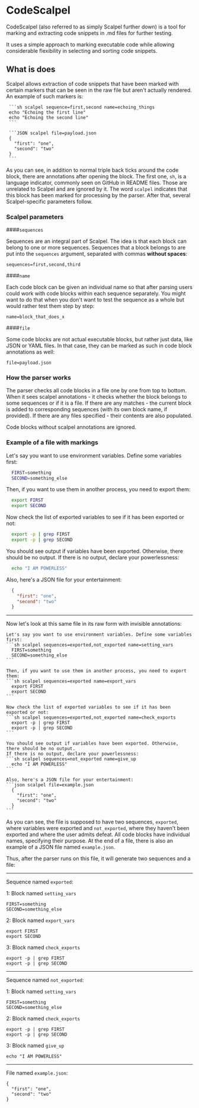 # CodeScalpel

CodeScalpel (also referred to as simply Scalpel further down) is a tool for marking and extracting code snippets in .md files for further testing.

It uses a simple approach to marking executable code while allowing considerable flexibility in selecting and sorting code snippets.

## What is does

Scalpel allows extraction of code snippets that have been marked with certain markers that can be seen in the raw file but aren't actually rendered. 
An example of such markers is:
```
 ```sh scalpel sequence=first,second name=echoing_things
 echo "Echoing the first line"
 echo "Echoing the second line"
 ```
```
```
 ```JSON scalpel file=payload.json
 {
   "first": "one",
   "second": "two"
 }
 ```
```
As you can see, in addition to normal triple back ticks around the code block, there are annotations after opening the block. 
The first one, `sh`, is a language indicator, commonly seen on GitHub in README files. Those are unrelated to Scalpel and are ignored by it. 
The word `scalpel` indicates that this block has been marked for processing by the parser. 
After that, several Scalpel-specific parameters follow.

### Scalpel parameters

####`sequences`

Sequences are an integral part of Scalpel. The idea is that each block can belong to one or more sequences. 
Sequences that a block belongs to are put into the `sequences` argument, separated with commas **without spaces**:

`sequences=first,second,third`

####`name`

Each code block can be given an individual name so that after parsing users could work with code blocks within each sequence separately.
You might want to do that when you don't want to test the sequence as a whole but would rather test them step by step:

`name=block_that_does_x`

####`file`

Some code blocks are not actual executable blocks, but rather just data, like JSON or YAML files. 
In that case, they can be marked as such in code block annotations as well:

`file=payload.json` 


### How the parser works

The parser checks all code blocks in a file one by one from top to bottom.
When it sees scalpel annotations - it checks whether the block belongs to some sequences or if it is a file.
If there are any matches - the current block is added to corresponding sequences (with its own block name, if provided).
If there are any files specified - their contents are also populated.

Code blocks without scalpel annotations are ignored.

### Example of a file with markings

Let's say you want to use environment variables. Define some variables first:
```sh scalpel sequences=exported,not_exported name=setting_vars
  FIRST=something
  SECOND=something_else
```

Then, if you want to use them in another process, you need to export them:
```sh scalpel sequences=exported name=export_vars
  export FIRST
  export SECOND
```

Now check the list of exported variables to see if it has been exported or not:
```sh scalpel sequences=exported,not_exported name=check_exports
  export -p | grep FIRST
  export -p | grep SECOND
```

You should see output if variables have been exported. Otherwise, there should be no output.
If there is no output, declare your powerlessness:
```sh scalpel sequences=not_exported name=give_up
  echo "I AM POWERLESS"
```

Also, here's a JSON file for your entertainment:
```json file=example.json
  {
    "first": "one",
    "second": "two"
  }
```

---
Now let's look at this same file in its raw form with invisible annotations:

````
Let's say you want to use environment variables. Define some variables first:
```sh scalpel sequences=exported,not_exported name=setting_vars
  FIRST=something
  SECOND=something_else
```

Then, if you want to use them in another process, you need to export them:
```sh scalpel sequences=exported name=export_vars
  export FIRST
  export SECOND
```

Now check the list of exported variables to see if it has been exported or not:
```sh scalpel sequences=exported,not_exported name=check_exports
  export -p | grep FIRST
  export -p | grep SECOND
```

You should see output if variables have been exported. Otherwise, there should be no output.
If there is no output, declare your powerlessness:
```sh scalpel sequences=not_exported name=give_up
  echo "I AM POWERLESS"
```

Also, here's a JSON file for your entertainment:
```json scalpel file=example.json
  {
    "first": "one",
    "second": "two"
  }
```
````

As you can see, the file is supposed to have two sequences, `exported`, where variables were exported 
and `not_exported`, where they haven't been exported and where the user admits defeat. 
All code blocks have individual names, specifying their purpose.
At the end of a file, there is also an example of a JSON file named `example.json`. 

Thus, after the parser runs on this file, it will generate two sequences and a file:

---
Sequence named `exported`:

1: Block named `setting_vars`
```
FIRST=something
SECOND=something_else
```
2: Block named `export_vars`
```
export FIRST
export SECOND
```
3: Block named `check_exports`
```
export -p | grep FIRST
export -p | grep SECOND
```
---
Sequence named `not_exported`:

1: Block named `setting_vars`
```
FIRST=something
SECOND=something_else
```
2: Block named `check_exports`
```
export -p | grep FIRST
export -p | grep SECOND
```
3: Block named `give_up`
```
echo "I AM POWERLESS"
```
---
File named `example.json`:
```
{
  "first": "one",
  "second": "two"
}
```

